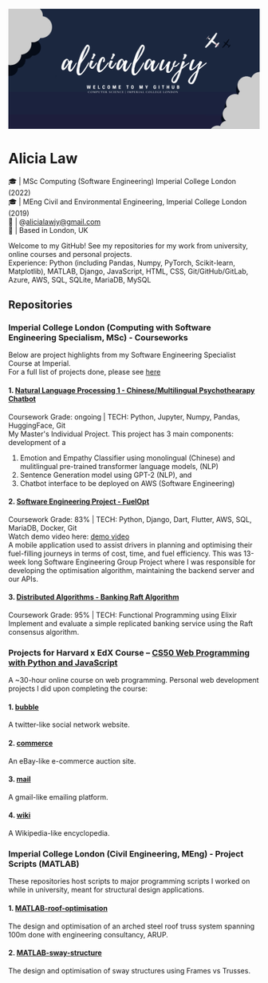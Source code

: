 ![Header](https://github.com/alicialawjy/alicialawjy/blob/main/alicialawjy.png)
# Alicia Law 
🎓  | MSc Computing (Software Engineering) Imperial College London (2022) <br>
🎓  | MEng Civil and Environmental Engineering, Imperial College London (2019) <br>
📧  | @alicialawjy@gmail.com <br>
📍  | Based in London, UK <br>

Welcome to my GitHub! See my repositories for my work from university, online courses and personal projects. <br>
Experience: Python (including Pandas, Numpy, PyTorch, Scikit-learn, Matplotlib), MATLAB, Django, JavaScript, HTML, CSS, Git/GitHub/GitLab, Azure, AWS, SQL, SQLite, MariaDB, MySQL

## Repositories
### Imperial College London (Computing with Software Engineering Specialism, MSc) - Courseworks
Below are project highlights from my Software Engineering Specialist Course at Imperial. <br>
For a full list of projects done, please see [here](https://github.com/alicialawjy/Imperial.md)

#### 1. [Natural Language Processing 1 - Chinese/Multilingual Psychothearapy Chatbot](https://github.com/alicialawjy/multilingual-psychotherapy-chatbot)
Coursework Grade: ongoing | TECH: Python, Jupyter, Numpy, Pandas, HuggingFace, Git<br>
My Master's Individual Project. This project has 3 main components: development of a <br>
1. Emotion and Empathy Classifier using monolingual (Chinese) and mulitlingual pre-trained transformer language models, (NLP)
2. Sentence Generation model using GPT-2 (NLP), and
3. Chatbot interface to be deployed on AWS (Software Engineering) 

#### 2. [Software Engineering Project - FuelOpt](https://github.com/mchara01/FuelOpt)
Coursework Grade: 83% | TECH: Python, Django, Dart, Flutter, AWS, SQL, MariaDB, Docker, Git<br>
Watch demo video here: [demo video](https://www.youtube.com/watch?v=NGsksgoK-4Q) <br>
A mobile application used to assist drivers in planning and optimising their fuel-filling journeys in terms of cost, time, and fuel efficiency. This was 13-week long Software Engineering Group Project where I was responsible for developing the optimisation algorithm, maintaining the backend server and our APIs.

#### 3. [Distributed Algorithms - Banking Raft Algorithm](https://github.com/alicialawjy/Banking-Raft-Algorithm)
Coursework Grade: 95% | TECH: Functional Programming using Elixir <br>
Implement and evaluate a simple replicated banking service using the Raft consensus algorithm.

### Projects for Harvard x EdX Course – [CS50 Web Programming with Python and JavaScript](https://cs50.harvard.edu/web/2020/)
A ~30-hour online course on web programming. Personal web development projects I did upon completing the course:

#### 1. [bubble](https://github.com/alicialawjy/bubble)
A twitter-like social network website. 

#### 2. [commerce](https://github.com/alicialawjy/commerce)
An eBay-like e-commerce auction site.

#### 3. [mail](https://github.com/alicialawjy/mail)
A gmail-like emailing platform.

#### 4. [wiki](https://github.com/alicialawjy/wiki)
A Wikipedia-like encyclopedia. 

### Imperial College London (Civil Engineering, MEng) - Project Scripts (MATLAB)
These repositories host scripts to major programming scripts I worked on while in university, meant for structural design applications.
#### 1. [MATLAB-roof-optimisation](https://github.com/alicialawjy/MATLAB-roof-optimisation)
The design and optimisation of an arched steel roof truss system spanning 100m done with engineering consultancy, ARUP.
#### 2. [MATLAB-sway-structure](https://github.com/alicialawjy/MATLAB-sway-structure)
The design and optimisation of sway structures using Frames vs Trusses.
